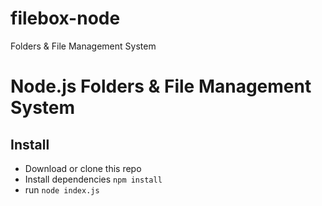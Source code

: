 # filebox-node
Folders & File Management System

Node.js Folders & File Management System
========================================
 
Install
-------

* Download or clone this repo
* Install dependencies ```npm install```
* run ```node index.js```
 